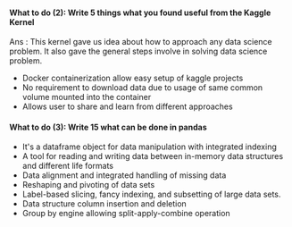 #### What to do (2): Write 5 things what you found useful from the Kaggle Kernel
Ans : This kernel gave us idea about how to approach any data science problem. It also gave the
general steps involve in solving data science problem.

- Docker containerization allow easy setup of kaggle projects
- No requirement to download data due to usage of same common volume mounted into the container
- Allows user to share and learn from different approaches 

#### What to do (3): Write 15 what can be done in pandas 

- It's a dataframe  object for data manipulation with integrated indexing
- A tool for reading and writing data between in-memory data structures and different life formats
- Data alignment and integrated handling of missing data
- Reshaping and pivoting of data sets
- Label-based slicing, fancy indexing, and subsetting of large data sets.
- Data structure column insertion and deletion 
- Group by engine allowing split-apply-combine operation
